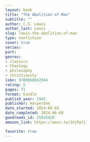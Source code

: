 ```yaml
---
layout: book
title: "The Abolition of Man"
subtitle: ""
author: C.S. Lewis
author_last: Lewis
slug: lewis-the-abolition-of-man
type: nonfiction
cover: true
series: 
part: 
genres:
- classics
- theology
- philosophy
- christianity
isbn: 9780060652944
rating: 5
pages: 71
format: kindle
publish_year: 1943
publisher: HarperOne
date_started: 2024-06-03
date_completed: 2024-06-09
goodreads_id: 25825420
amazon_link: https://amzn.to/3XjPp7j

favorite: true
---
```

